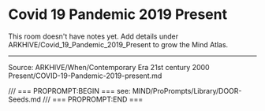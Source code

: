 # Covid 19 Pandemic 2019 Present

This room doesn't have notes yet. Add details under ARKHIVE/Covid_19_Pandemic_2019_Present to grow the Mind Atlas.

---
Source: ARKHIVE/When/Contemporary Era 21st century 2000 Present/COVID-19-Pandemic-2019-present.md

/// === PROPROMPT:BEGIN ===
see: MIND/ProPrompts/Library/DOOR-Seeds.md
/// === PROPROMPT:END ===
